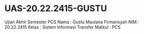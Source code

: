 # UAS-20.22.2415-GUSTU
Ujian Akhir Semester PCS
Nama    : Gustu Maulana Firmansyah
NIM     : 20.22.2415
Kelas   : Sistem Informasi Transfer
Matkul  : PCS
